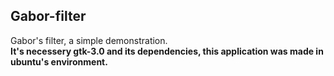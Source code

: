 ## Gabor-filter
Gabor's filter, a simple demonstration.  
**It's necessery gtk-3.0 and its dependencies, this application was made in ubuntu's environment.**
